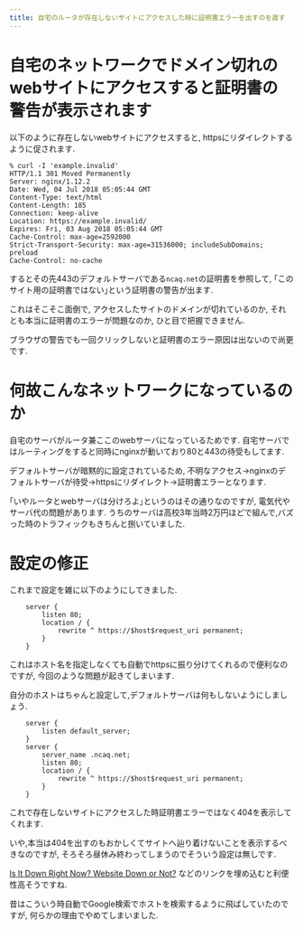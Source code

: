 ```yaml
---
title: 自宅のルータが存在しないサイトにアクセスした時に証明書エラーを出すのを直す
---
```


# 自宅のネットワークでドメイン切れのwebサイトにアクセスすると証明書の警告が表示されます

以下のように存在しないwebサイトにアクセスすると,
httpsにリダイレクトするように促されます.

~~~
% curl -I 'example.invalid'
HTTP/1.1 301 Moved Permanently
Server: nginx/1.12.2
Date: Wed, 04 Jul 2018 05:05:44 GMT
Content-Type: text/html
Content-Length: 185
Connection: keep-alive
Location: https://example.invalid/
Expires: Fri, 03 Aug 2018 05:05:44 GMT
Cache-Control: max-age=2592000
Strict-Transport-Security: max-age=31536000; includeSubDomains; preload
Cache-Control: no-cache
~~~

するとその先443のデフォルトサーバである`ncaq.net`の証明書を参照して,
｢このサイト用の証明書ではない｣という証明書の警告が出ます.

これはそこそこ面倒で,
アクセスしたサイトのドメインが切れているのか,
それとも本当に証明書のエラーが問題なのか,
ひと目で把握できません.

ブラウザの警告でも一回クリックしないと証明書のエラー原因は出ないので尚更です.

# 何故こんなネットワークになっているのか

自宅のサーバがルータ兼ここのwebサーバになっているためです.
自宅サーバではルーティングをすると同時にnginxが動いており80と443の待受もしてます.

デフォルトサーバが暗黙的に設定されているため,
不明なアクセス→nginxのデフォルトサーバが待受→httpsにリダイレクト→証明書エラーとなります.

｢いやルータとwebサーバは分けろよ｣というのはその通りなのですが,
電気代やサーバ代の問題があります.
うちのサーバは高校3年当時2万円ほどで組んで,バズった時のトラフィックもきちんと捌いていました.

# 設定の修正

これまで設定を雑に以下のようにしてきました.

~~~nginx
    server {
        listen 80;
        location / {
            rewrite ^ https://$host$request_uri permanent;
        }
    }
~~~

これはホスト名を指定しなくても自動でhttpsに振り分けてくれるので便利なのですが,
今回のような問題が起きてしまいます.

自分のホストはちゃんと設定して,デフォルトサーバは何もしないようにしましょう.

~~~nginx
    server {
        listen default_server;
    }
    server {
        server_name .ncaq.net;
        listen 80;
        location / {
            rewrite ^ https://$host$request_uri permanent;
        }
    }
~~~

これで存在しないサイトにアクセスした時証明書エラーではなく404を表示してくれます.

いや,本当は404を出すのもおかしくてサイトへ辿り着けないことを表示するべきなのですが,
そろそろ昼休み終わってしまうのでそういう設定は無しです.

[Is It Down Right Now? Website Down or Not?](http://www.isitdownrightnow.com/)
などのリンクを埋め込むと利便性高そうですね.

昔はこういう時自動でGoogle検索でホストを検索するように飛ばしていたのですが,
何らかの理由でやめてしまいました.
